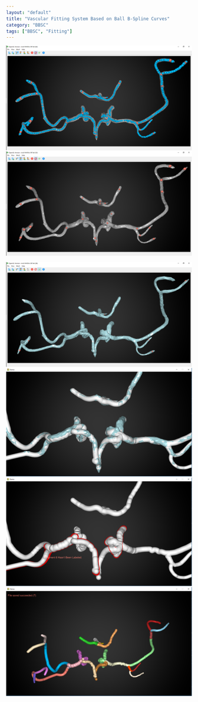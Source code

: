 ```yaml
---
layout: "default"
title: "Vascular Fitting System Based on Ball B-Spline Curves"
category: "BBSC"
tags: ["BBSC", "Fitting"]
---
```


 ![](/assets/imgs/Resume-Appendix/Vascular-System/1.png)
 ![](/assets/imgs/Resume-Appendix/Vascular-System/2.png)
 <!--![](/assets/imgs/Resume-Appendix/Vascular-System/3.png) -->
 ![](/assets/imgs/Resume-Appendix/Vascular-System/4.png)
 ![](/assets/imgs/Resume-Appendix/Vascular-System/5.png)
 ![](/assets/imgs/Resume-Appendix/Vascular-System/6.png)
 ![](/assets/imgs/Resume-Appendix/Vascular-System/7.png)
